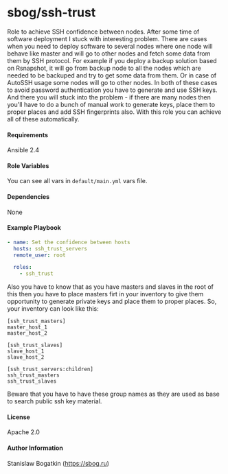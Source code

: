 sbog/ssh-trust
==============

Role to achieve SSH confidence between nodes. After some time of software
deployment I stuck with interesting problem. There are cases when you need to
deploy software to several nodes where one node will behave like master and
will go to other nodes and fetch some data from them by SSH protocol. For
example if you deploy a backup solution based on Rsnapshot, it will go from
backup node to all the nodes which are needed to be backuped and try to get
some data from them. Or in case of AutoSSH usage some nodes will go to other
nodes. In both of these cases to avoid password authentication you have to
generate and use SSH keys. And there you will stuck into the problem - if there
are many nodes then you'll have to do a bunch of manual work to generate keys,
place them to proper places and add SSH fingerprints also. With this role you
can achieve all of these automatically.

#### Requirements

Ansible 2.4

#### Role Variables

You can see all vars in `default/main.yml` vars file.

#### Dependencies

None

#### Example Playbook

```yaml
- name: Set the confidence between hosts
  hosts: ssh_trust_servers
  remote_user: root

  roles:
    - ssh_trust
```

Also you have to know that as you have masters and slaves in the root of this
then you have to place masters firt in your inventory to give them opportunity
to generate private keys and place them to proper places. So, your inventory
can look like this:

```
[ssh_trust_masters]
master_host_1
master_host_2

[ssh_trust_slaves]
slave_host_1
slave_host_2

[ssh_trust_servers:children]
ssh_trust_masters
ssh_trust_slaves
```

Beware that you have to have these group names as they are used as base to
search public ssh key material.

#### License

Apache 2.0

#### Author Information

Stanislaw Bogatkin (https://sbog.ru)
